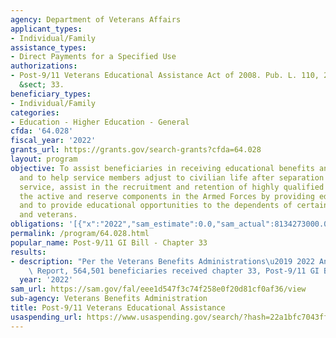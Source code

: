 ```yaml
---
agency: Department of Veterans Affairs
applicant_types:
- Individual/Family
assistance_types:
- Direct Payments for a Specified Use
authorizations:
- Post-9/11 Veterans Educational Assistance Act of 2008. Pub. L. 110, 252. 38 U.S.C.
  &sect; 33.
beneficiary_types:
- Individual/Family
categories:
- Education - Higher Education - General
cfda: '64.028'
fiscal_year: '2022'
grants_url: https://grants.gov/search-grants?cfda=64.028
layout: program
objective: To assist beneficiaries in receiving educational benefits and training
  and to help service members adjust to civilian life after separation from military
  service, assist in the recruitment and retention of highly qualified personnel in
  the active and reserve components in the Armed Forces by providing education benefits,
  and to provide educational opportunities to the dependents of certain service members
  and veterans.
obligations: '[{"x":"2022","sam_estimate":0.0,"sam_actual":8134273000.0,"usa_spending_actual":8405532675.0},{"x":"2023","sam_estimate":7826937000.0,"sam_actual":0.0,"usa_spending_actual":6372712534.0},{"x":"2024","sam_estimate":8181953000.0,"sam_actual":0.0,"usa_spending_actual":0.0}]'
permalink: /program/64.028.html
popular_name: Post-9/11 GI Bill - Chapter 33
results:
- description: "Per the Veterans Benefits Administrations\u2019 2022 Annual Benefits\
    \ Report, 564,501 beneficiaries received chapter 33, Post-9/11 GI Bill benefits."
  year: '2022'
sam_url: https://sam.gov/fal/eee1d547f3c74f258e0f20d81cf0af36/view
sub-agency: Veterans Benefits Administration
title: Post-9/11 Veterans Educational Assistance
usaspending_url: https://www.usaspending.gov/search/?hash=22a1bfc7043ffd2a9f58c38b7515aaaf
---
```

